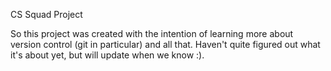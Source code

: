 CS Squad Project

So this project was created with the intention of learning more about version control (git in particular) and all that. Haven't quite figured out what it's about yet, but will update when we know :).
